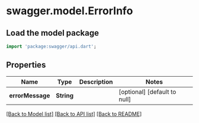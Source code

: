 # swagger.model.ErrorInfo

## Load the model package
```dart
import 'package:swagger/api.dart';
```

## Properties
Name | Type | Description | Notes
------------ | ------------- | ------------- | -------------
**errorMessage** | **String** |  | [optional] [default to null]

[[Back to Model list]](../README.md#documentation-for-models) [[Back to API list]](../README.md#documentation-for-api-endpoints) [[Back to README]](../README.md)


